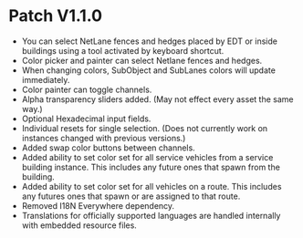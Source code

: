 ﻿# Patch V1.1.0
* You can select NetLane fences and hedges placed by EDT or inside buildings using a tool activated by keyboard shortcut.
* Color picker and painter can select Netlane fences and hedges.
* When changing colors, SubObject and SubLanes colors will update immediately.
* Color painter can toggle channels.
* Alpha transparency sliders added. (May not effect every asset the same way.)
* Optional Hexadecimal input fields.
* Individual resets for single selection. (Does not currently work on instances changed with previous versions.)
* Added swap color buttons between channels.
* Added ability to set color set for all service vehicles from a service building instance. This includes any future ones that spawn from the building.
* Added ability to set color set for all vehicles on a route. This includes any futures ones that spawn or are assigned to that route.
* Removed I18N Everywhere dependency.
* Translations for officially supported languages are handled internally with embedded resource files.